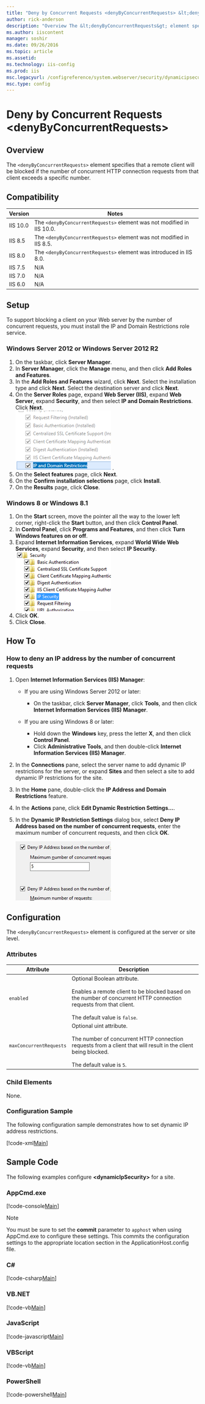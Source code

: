 ```yaml
---
title: "Deny by Concurrent Requests <denyByConcurrentRequests> &lt;denyByConcurrentRequests&gt; | Microsoft Docs"
author: rick-anderson
description: "Overview The &lt;denyByConcurrentRequests&gt; element specifies that a remote client will be blocked if the number of concurrent HTTP connection requests fro..."
ms.author: iiscontent
manager: soshir
ms.date: 09/26/2016
ms.topic: article
ms.assetid: 
ms.technology: iis-config
ms.prod: iis
msc.legacyurl: /configreference/system.webserver/security/dynamicipsecurity/denybyconcurrentrequests
msc.type: config
---
```

Deny by Concurrent Requests <denyByConcurrentRequests> &lt;denyByConcurrentRequests&gt;
====================
<a id="001"></a>
## Overview

The `<denyByConcurrentRequests>` element specifies that a remote client will be blocked if the number of concurrent HTTP connection requests from that client exceeds a specific number.

<a id="002"></a>
## Compatibility

| Version | Notes |
| --- | --- |
| IIS 10.0 | The `<denyByConcurrentRequests>` element was not modified in IIS 10.0. |
| IIS 8.5 | The `<denyByConcurrentRequests>` element was not modified in IIS 8.5. |
| IIS 8.0 | The `<denyByConcurrentRequests>` element was introduced in IIS 8.0. |
| IIS 7.5 | N/A |
| IIS 7.0 | N/A |
| IIS 6.0 | N/A |

<a id="003"></a>
## Setup

To support blocking a client on your Web server by the number of concurrent requests, you must install the IP and Domain Restrictions role service.

### Windows Server 2012 or Windows Server 2012 R2

1. On the taskbar, click **Server Manager**.
2. In **Server Manager**, click the **Manage** menu, and then click **Add Roles and Features**.
3. In the **Add Roles and Features** wizard, click **Next**. Select the installation type and click **Next**. Select the destination server and click **Next**.
4. On the **Server Roles** page, expand **Web Server (IIS)**, expand **Web Server**, expand **Security**, and then select **IP and Domain Restrictions**. Click **Next**.  
    [![](denyByConcurrentRequests/_static/image2.png)](denyByConcurrentRequests/_static/image1.png) .
5. On the **Select features** page, click **Next**.
6. On the **Confirm installation selections** page, click **Install**.
7. On the **Results** page, click **Close**.

### Windows 8 or Windows 8.1

1. On the **Start** screen, move the pointer all the way to the lower left corner, right-click the **Start** button, and then click **Control Panel**.
2. In **Control Panel**, click **Programs and Features**, and then click **Turn Windows features on or off**.
3. Expand **Internet Information Services**, expand **World Wide Web Services**, expand **Security**, and then select **IP Security**.  
    [![](denyByConcurrentRequests/_static/image4.png)](denyByConcurrentRequests/_static/image3.png)
4. Click **OK**.
5. Click **Close**.

<a id="004"></a>
## How To

### How to deny an IP address by the number of concurrent requests

1. Open **Internet Information Services (IIS) Manager**: 

    - If you are using Windows Server 2012 or later: 

        - On the taskbar, click **Server Manager**, click **Tools**, and then click **Internet Information Services (IIS) Manager**.
    - If you are using Windows 8 or later: 

        - Hold down the **Windows** key, press the letter **X**, and then click **Control Panel**.
        - Click **Administrative Tools**, and then double-click **Internet Information Services (IIS) Manager**.
2. In the **Connections** pane, select the server name to add dynamic IP restrictions for the server, or expand **Sites** and then select a site to add dynamic IP restrictions for the site.
3. In the **Home** pane, double-click the **IP Address and Domain Restrictions** feature.
4. In the **Actions** pane, click **Edit Dynamic Restriction Settings...**.
5. In the **Dynamic IP Restriction Settings** dialog box, select **Deny IP Address based on the number of concurrent requests**, enter the maximum number of concurrent requests, and then click **OK**.  
  
    [![](denyByConcurrentRequests/_static/image6.png)](denyByConcurrentRequests/_static/image5.png)

<a id="005"></a>
## Configuration

The `<denyByConcurrentRequests>` element is configured at the server or site level.

### Attributes

| Attribute | Description |
| --- | --- |
| `enabled` | Optional Boolean attribute.<br><br>Enables a remote client to be blocked based on the number of concurrent HTTP connection requests from that client.<br><br>The default value is `false`. |
| `maxConcurrentRequests` | Optional uint attribute.<br><br>The number of concurrent HTTP connection requests from a client that will result in the client being blocked.<br><br>The default value is `5`. |

### Child Elements

None.

### Configuration Sample

The following configuration sample demonstrates how to set dynamic IP address restrictions.

[!code-xml[Main](denyByConcurrentRequests/samples/sample1.xml)]

<a id="006"></a>
## Sample Code

The following examples configure **&lt;dynamicIpSecurity&gt;** for a site.

### AppCmd.exe

[!code-console[Main](denyByConcurrentRequests/samples/sample2.cmd)]

> [!NOTE]
> You must be sure to set the **commit** parameter to `apphost` when using AppCmd.exe to configure these settings. This commits the configuration settings to the appropriate location section in the ApplicationHost.config file.

### C#

[!code-csharp[Main](denyByConcurrentRequests/samples/sample3.cs)]

### VB.NET

[!code-vb[Main](denyByConcurrentRequests/samples/sample4.vb)]

### JavaScript

[!code-javascript[Main](denyByConcurrentRequests/samples/sample5.js)]

### VBScript

[!code-vb[Main](denyByConcurrentRequests/samples/sample6.vb)]

### PowerShell

[!code-powershell[Main](denyByConcurrentRequests/samples/sample7.ps1)]